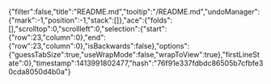 {"filter":false,"title":"README.md","tooltip":"/README.md","undoManager":{"mark":-1,"position":-1,"stack":[]},"ace":{"folds":[],"scrolltop":0,"scrollleft":0,"selection":{"start":{"row":23,"column":0},"end":{"row":23,"column":0},"isBackwards":false},"options":{"guessTabSize":true,"useWrapMode":false,"wrapToView":true},"firstLineState":0},"timestamp":1413991802477,"hash":"76f91e337fdbdc86505b7cfbfe30cda8050d4b0a"}